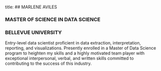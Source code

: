 title: ## MARLENE AVILES 

### MASTER OF SCIENCE IN DATA SCIENCE 

### BELLEVUE UNIVERSITY

Entry-level data scientist proficient in data extraction,
interpretation, reporting, and visualizations. Presently enrolled
in a Master of Data Science program to heighten my skills and
a highly motivated team player with exceptional interpersonal,
verbal, and written skills committed to contributing to the
success of this industry.

